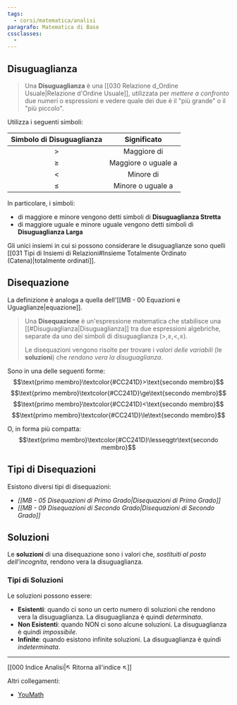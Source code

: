 ```yaml
---
tags:
  - corsi/matematica/analisi
paragrafo: Matematica di Base
cssclasses:
  - 
---
```

## Disuguaglianza
>Una **Disuguaglianza** è una [[030 Relazione d_Ordine Usuale|Relazione d'Ordine Usuale]], utilizzata per *mettere a confronto* due numeri o espressioni e vedere quale dei due è il "più grande" o il "più piccolo".

Utilizza i seguenti simboli:

| Simbolo di Disuguaglianza |     Significato     |
| :-----------------------: | :-----------------: |
|           $\gt$           |     Maggiore di     |
|           $\ge$           | Maggiore o uguale a |
|           $\lt$           |      Minore di      |
|           $\le$           |  Minore o uguale a  |

In particolare, i simboli:
- di maggiore e minore vengono detti simboli di **Disuguaglianza Stretta**
- di maggiore uguale e minore uguale vengono detti simboli di **Disuguaglianza Larga**

Gli unici insiemi in cui si possono considerare le disuguaglianze sono quelli [[031 Tipi di Insiemi di Relazioni#Insieme Totalmente Ordinato (Catena)|totalmente ordinati]].

## Disequazione
La definizione è analoga a quella dell'[[MB - 00 Equazioni e Uguaglianze|equazione]].

>Una **Disequazione** è un'espressione matematica che stabilisce una [[#Disuguaglianza|Disuguaglianza]] tra due espressioni algebriche, separate da uno dei simboli di disuguaglianza ($\gt,\ge,\lt,\le$).
>
>Le disequazioni vengono risolte per trovare i *valori delle variabili* (le **soluzioni**) che *rendono vera la disuguaglianza*. 

Sono in una delle seguenti forme:
$$\text{primo membro}\textcolor{#CC241D}>\text{secondo membro}$$
$$\text{primo membro}\textcolor{#CC241D}\ge\text{secondo membro}$$
$$\text{primo membro}\textcolor{#CC241D}<\text{secondo membro}$$
$$\text{primo membro}\textcolor{#CC241D}\le\text{secondo membro}$$

O, in forma più compatta:
$$\text{primo membro}\textcolor{#CC241D}\lesseqgtr\text{secondo membro}$$

## Tipi di Disequazioni
Esistono diversi tipi di disequazioni:
- *[[MB - 05 Disequazioni di Primo Grado|Disequazioni di Primo Grado]]*
- *[[MB - 09 Disequazioni di Secondo Grado|Disequazioni di Secondo Grado]]*

## Soluzioni
Le **soluzioni** di una disequazione sono i valori che, *sostituiti al posto dell'incognita*, rendono vera la disuguaglianza.

### Tipi di Soluzioni
Le soluzioni possono essere:
- **Esistenti**: quando ci sono un certo numero di soluzioni che rendono vera la disuguaglianza. La disuguaglianza è quindi *determinata*.
- **Non Esistenti**: quando NON ci sono alcune soluzioni. La disuguaglianza è quindi *impossibile*.
- **Infinite**: quando esistono infinite soluzioni. La disuguaglianza è quindi *indeterminata*.

---
[[000 Indice Analisi|↖ Ritorna all'indice ↖]]

Altri collegamenti: 
- [YouMath](https://www.youmath.it/lezioni/algebra-elementare/disequazioni/171-introduzione-alle-disequazioni.html)